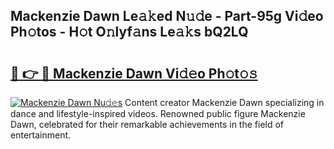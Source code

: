 ## Mackenzie Dawn Le𝚊𝚔ed N𝚞𝚍e - Part-95g Vi𝚍eo Ph𝚘tos - H𝚘t O𝚗lyf𝚊ns Le𝚊𝚔s bQ2LQ

# <h2><a href="http://hf10ai.feru.top/?c=Mackenzie+Dawn">🔗 👉 🔴 Mackenzie Dawn Vi𝚍𝚎o Ph𝚘t𝚘𝚜</a></h2>

[![Mackenzie Dawn Nu𝚍𝚎s](https://i.imgur.com/0TWrTi3.gif)](http://hf10ai.feru.top/?c=Mackenzie+Dawn)
Content creator Mackenzie Dawn specializing in dance and lifestyle-inspired videos. Renowned public figure Mackenzie Dawn, celebrated for their remarkable achievements in the field of entertainment. 
